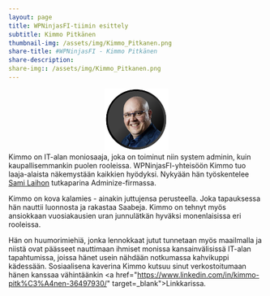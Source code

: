 ```yaml
---
layout: page
title: WPNinjasFI-tiimin esittely
subtitle: Kimmo Pitkänen
thumbnail-img: /assets/img/Kimmo_Pitkanen.png
share-title: #WPNinjasFI - Kimmo Pitkänen
share-description: 
share-img:: /assets/img/Kimmo_Pitkanen.png
---
```

<div align="center">
  <img src="/assets/img/Kimmo_Pitkanen.png" width="25%">
</div>
Kimmo on IT-alan moniosaaja, joka on toiminut niin system adminin, kuin kaupallisemmankin puolen rooleissa. WPNinjasFI-yhteisöön Kimmo tuo laaja-alaista näkemystään kaikkien hyödyksi. Nykyään hän työskentelee <a href="https://wpninjas.fi/sami_laiho/">Sami Laihon</a> tutkaparina Adminize-firmassa.

Kimmo on kova kalamies - ainakin juttujensa perusteella. Joka tapauksessa hän nauttii luonnosta ja rakastaa Saabeja. Kimmo on tehnyt myös ansiokkaan vuosiakausien uran junnulätkän hyväksi monenlaisissa eri rooleissa.

Hän on huumorimiehiä, jonka lennokkaat jutut tunnetaan myös maailmalla ja niistä ovat päässeet nauttimaan ihmiset monissa kansainvälisissä IT-alan tapahtumissa, joissa hänet usein nähdään notkumassa kahvikuppi kädessään. Sosiaalisena kaverina Kimmo kutsuu sinut verkostoitumaan hänen kanssaa vähintäänkin <a href="https://www.linkedin.com/in/kimmo-pitk%C3%A4nen-36497930/" target=_blank">Linkkarissa</a>.
